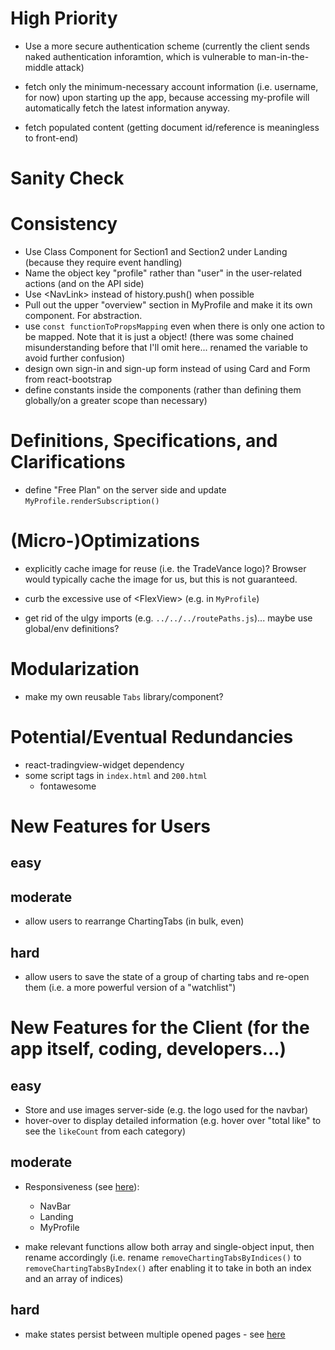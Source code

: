 # High Priority

* Use a more secure authentication scheme (currently the client sends naked authentication inforamtion, which is vulnerable to man-in-the-middle attack)

* fetch only the minimum-necessary account information (i.e. username, for now) upon starting up the app, because accessing my-profile will automatically fetch the latest information anyway.

* fetch populated content (getting document id/reference is meaningless to front-end)

# Sanity Check


# Consistency

* Use Class Component for Section1 and Section2 under Landing (because they require event handling)
* Name the object key "profile" rather than "user" in the user-related actions (and on the API side)
* Use \<NavLink\> instead of history.push() when possible
* Pull out the upper "overview" section in MyProfile and make it its own component. For abstraction.
* use `const functionToPropsMapping` even when there is only one action to be mapped. Note that it is just a object! (there was some chained misunderstanding before that I'll omit here... renamed the variable to avoid further confusion)
* design own sign-in and sign-up form instead of using Card and Form from react-bootstrap
* define constants inside the components (rather than defining them globally/on a greater scope than necessary)

# Definitions, Specifications, and Clarifications

* define "Free Plan" on the server side and update `MyProfile.renderSubscription()`

# (Micro-)Optimizations

* explicitly cache image for reuse (i.e. the TradeVance logo)? Browser would typically cache the image for us, but this is not guaranteed.

* curb the excessive use of \<FlexView\> (e.g. in `MyProfile`)

* get rid of the ulgy imports (e.g. `../../../routePaths.js`)... maybe use global/env definitions?

# Modularization

* make my own reusable `Tabs` library/component?

# Potential/Eventual Redundancies

* react-tradingview-widget dependency
* some script tags in `index.html` and `200.html`
  * fontawesome

# New Features for Users

## easy

## moderate

* allow users to rearrange ChartingTabs (in bulk, even)

## hard

* allow users to save the state of a group of charting tabs and re-open them (i.e. a more powerful version of a "watchlist")

# New Features for the Client (for the app itself, coding, developers...)

## easy

* Store and use images server-side (e.g. the logo used for the navbar)
* hover-over to display detailed information (e.g. hover over "total like" to see the `likeCount` from each category)

## moderate

* Responsiveness (see [here](https://stackoverflow.com/a/51744517)):
  * NavBar
  * Landing
  * MyProfile

* make relevant functions allow both array and single-object input, then rename accordingly (i.e. rename `removeChartingTabsByIndices()` to `removeChartingTabsByIndex()` after enabling it to take in both an index and an array of indices)

## hard

* make states persist between multiple opened pages - see [here](https://stackoverflow.com/a/49385375)



